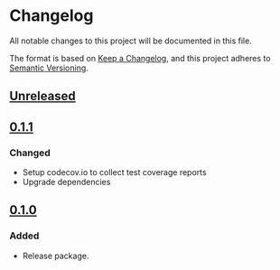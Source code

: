 # Changelog
All notable changes to this project will be documented in this file.

The format is based on [Keep a Changelog](https://keepachangelog.com/en/1.0.0/),
and this project adheres to [Semantic Versioning](https://semver.org/spec/v2.0.0.html).

## [Unreleased]

## [0.1.1]

### Changed

- Setup codecov.io to collect test coverage reports
- Upgrade dependencies

## [0.1.0]

### Added

- Release package.

[Unreleased]: https://github.com/finbits/telegraf-elixir/compare/v0.1.1...HEAD
[0.1.1]: https://github.com/finbits/telegraf-elixir/releases/tag/v0.1.1
[0.1.0]: https://github.com/finbits/telegraf-elixir/releases/tag/v0.1.0

